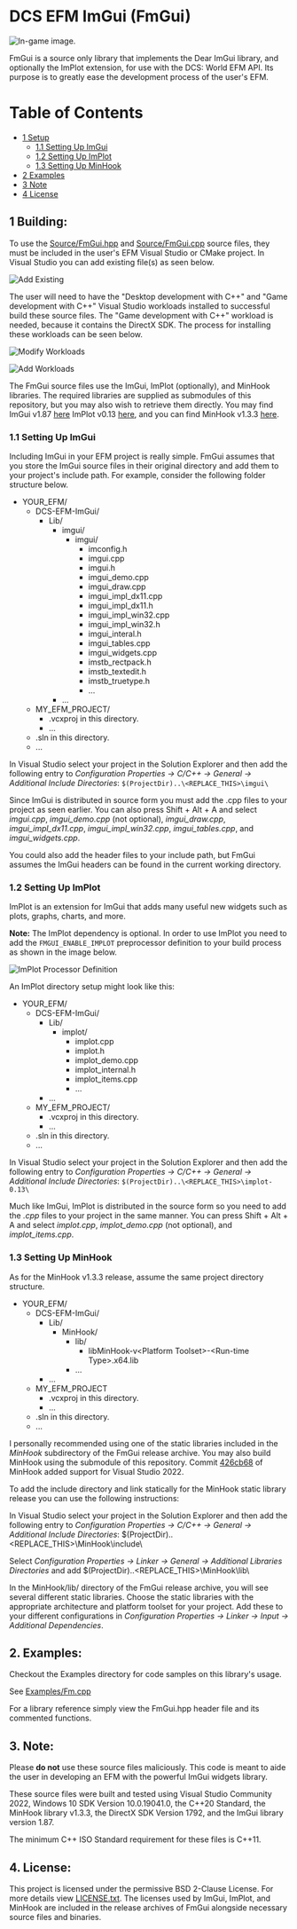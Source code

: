 # DCS EFM ImGui (FmGui)

![In-game image.](Images/InDCS.jpg)

FmGui is a source only library that implements the Dear ImGui library, and optionally the ImPlot extension, for use with the DCS: World EFM API. Its purpose is to greatly ease the development process of the user's EFM.

# Table of Contents

- [1 Setup](#building)
  - [1.1 Setting Up ImGui](#imgui)
  - [1.2 Setting Up ImPlot](#implot)
  - [1.3 Setting Up MinHook](#minhook)
- [2 Examples](#examples)
- [3 Note](#note)
- [4 License](#license)

## 1 Building: <a name="building"></a>
To use the [Source/FmGui.hpp](Source/FmGui.hpp) and [Source/FmGui.cpp](Source/FmGui.cpp) source files, they must be included in the user's EFM Visual Studio or CMake project. In Visual Studio you can add existing file(s) as seen below.

![Add Existing](Images/AddExisting.jpg)

The user will need to have the "Desktop development with C++" and "Game development with C++" Visual Studio workloads installed to successful build these source files. The "Game development with C++" workload is needed, because it contains the DirectX SDK. The process for installing these workloads can be seen below.

![Modify Workloads](Images/Modify.jpg)

![Add Workloads](Images/Workloads.jpg)

The FmGui source files use the ImGui, ImPlot (optionally), and MinHook libraries.  The required libraries are supplied as submodules of this repository, but you may also wish to retrieve them directly.  You may find ImGui v1.87 [here](https://github.com/ocornut/imgui/releases/tag/v1.87) ImPlot v0.13 [here](t/implot/releases/tag/v0.13), and you can find MinHook v1.3.3 [here](https://github.com/TsudaKageyu/minhook/releases/tag/v1.3.3).

### 1.1 Setting Up ImGui <a name="imgui"></a>

Including ImGui in your EFM project is really simple. FmGui assumes that you store the ImGui source files in their original directory and add them to your project's include path. For example, consider the following folder structure below.

- YOUR_EFM/
  - DCS-EFM-ImGui/
    - Lib/
      - imgui/
        - imgui/
          - imconfig.h
          - imgui.cpp
          - imgui.h
          - imgui_demo.cpp
          - imgui_draw.cpp
          - imgui_impl_dx11.cpp
          - imgui_impl_dx11.h
          - imgui_impl_win32.cpp
          - imgui_impl_win32.h
          - imgui_interal.h
          - imgui_tables.cpp
          - imgui_widgets.cpp
          - imstb_rectpack.h
          - imstb_textedit.h
          - imstb_truetype.h
          - ...
      - ...
  - MY_EFM_PROJECT/
    - .vcxproj in this directory.
    - ...
  - .sln in this directory.
  - ...

In Visual Studio select your project in the Solution Explorer and then add the following entry to *Configuration Properties -> C/C++ -> General -> Additional Include Directories*: `$(ProjectDir)..\<REPLACE_THIS>\imgui\`

Since ImGui is distributed in source form you must add the .cpp files to your project as seen earlier. You can also press Shift + Alt + A and select *imgui.cpp*, *imgui_demo.cpp* (not optional), *imgui_draw.cpp*, *imgui_impl_dx11.cpp*, *imgui_impl_win32.cpp*, *imgui_tables.cpp*, and *imgui_widgets.cpp*.

You could also add the header files to your include path, but FmGui assumes the ImGui headers can be found in the current working directory.

### 1.2 Setting Up ImPlot <a name="implot"></a>

ImPlot is an extension for ImGui that adds many useful new widgets such as plots, graphs, charts, and more.

**Note:** The ImPlot dependency is optional.  In order to use ImPlot you need to add the `FMGUI_ENABLE_IMPLOT` preprocessor definition to your build process as shown in the image below.

![ImPlot Processor Definition](Images/Preprocessor.jpg)

An ImPlot directory setup might look like this:

- YOUR_EFM/
  - DCS-EFM-ImGui/
    - Lib/
      - implot/
        - implot.cpp
        - implot.h
        - implot_demo.cpp
        - implot_internal.h
        - implot_items.cpp
        - ...
    - ...
  - MY_EFM_PROJECT/
    - .vcxproj in this directory.
    - ...
  - .sln in this directory.
  - ...

In Visual Studio select your project in the Solution Explorer and then add the following entry to *Configuration Properties -> C/C++ -> General -> Additional Include Directories*: `$(ProjectDir)..\<REPLACE_THIS>\implot-0.13\`

Much like ImGui, ImPlot is distributed in the source form so you need to add the *.cpp* files to your project in the same manner. You can press Shift + Alt + A and select *implot.cpp*, *implot_demo.cpp* (not optional), and *implot_items.cpp*.

### 1.3 Setting Up MinHook <a name="minhook"></a>

As for the MinHook v1.3.3 release, assume the same project directory structure.

- YOUR_EFM/
  - DCS-EFM-ImGui/
    - Lib/
      - MinHook/
        - lib/
          - libMinHook-v\<Platform Toolset\>-\<Run-time Type\>.x64.lib
        - ...
    - ...
  - MY_EFM_PROJECT
    - .vcxproj in this directory.
    - ...
  - .sln in this directory.
  - ...

I personally recommended using one of the static libraries included in the *MinHook* subdirectory of the FmGui release archive.  You may also build MinHook using the submodule of this repository.  Commit [426cb68](https://github.com/TsudaKageyu/minhook/commit/426cb6880035ee3cceed05384bb3f2db01a20a15) of MinHook added support for Visual Studio 2022.

To add the include directory and link statically for the MinHook static library release you can use the following instructions:

In Visual Studio select your project in the Solution Explorer and then add the following entry to *Configuration Properties -> C/C++ -> General -> Additional Include Directories*: $(ProjectDir)..\<REPLACE_THIS>\MinHook\include\

Select *Configuration Properties -> Linker -> General -> Additional Libraries Directories* and add $(ProjectDir)\..\<REPLACE_THIS>\MinHook\lib\

In the MinHook/lib/ directory of the FmGui release archive, you will see several different static libraries.  Choose the static libraries with the appropriate architecture and platform toolset for your project.  Add these to your different configurations in *Configuration Properties -> Linker -> Input -> Additional Dependencies*.

## 2. Examples: <a name="examples"></a>

Checkout the Examples directory for code samples on this library's usage.

See [Examples/Fm.cpp](Examples/Fm.cpp)

For a library reference simply view the FmGui.hpp header file and its commented functions.

## 3. Note: <a name="note"></a>

Please **do not** use these source files maliciously. This code is meant to aide the user in developing an EFM with the powerful ImGui widgets library.

These source files were built and tested using Visual Studio Community 2022, Windows 10 SDK Version 10.0.19041.0, the C++20 Standard, the MinHook library v1.3.3, the DirectX SDK Version 1792, and the ImGui library version 1.87.

The minimum C++ ISO Standard requirement for these files is C++11.

## 4. License: <a name="license"></a>

This project is licensed under the permissive BSD 2-Clause License.  For more details view [LICENSE.txt](LICENSE.txt).  The licenses used by ImGui, ImPlot, and MinHook are included in the release archives of FmGui alongside necessary source files and binaries.

